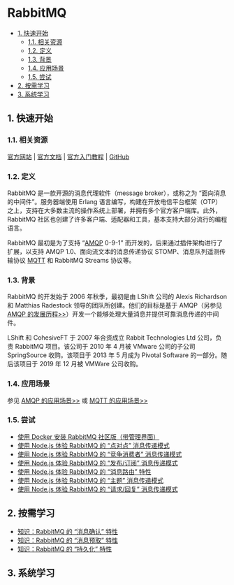 # RabbitMQ<!-- omit in toc -->

- [1. 快速开始](#1-快速开始)
  - [1.1. 相关资源](#11-相关资源)
  - [1.2. 定义](#12-定义)
  - [1.3. 背景](#13-背景)
  - [1.4. 应用场景](#14-应用场景)
  - [1.5. 尝试](#15-尝试)
- [2. 按需学习](#2-按需学习)
- [3. 系统学习](#3-系统学习)

## 1. 快速开始

### 1.1. 相关资源

[官方网站](https://www.rabbitmq.com) | [官方文档](https://www.rabbitmq.com/documentation.html) | [官方入门教程](https://www.rabbitmq.com/getstarted.html) | [GitHub](https://github.com/rabbitmq)

### 1.2. 定义

RabbitMQ 是一款开源的消息代理软件（message broker），或称之为 “面向消息的中间件”。服务器端使用 Erlang 语言编写，构建在开放电信平台框架（OTP）之上，支持在大多数主流的操作系统上部署，并拥有多个官方客户端库。此外，RabbitMQ 社区也创建了许多客户端、适配器和工具，基本支持大部分流行的编程语言。

RabbitMQ 最初是为了支持 “[AMQP](../../../network/communication-protocol/AMQP) 0-9-1” 而开发的，后来通过插件架构进行了扩展，以支持 AMQP 1.0、面向流文本的消息传递协议 STOMP、消息队列遥测传输协议 [MQTT](../../../network/communication-protocol/MQTT) 和 RabbitMQ Streams 协议等。

### 1.3. 背景

RabbitMQ 的开发始于 2006 年秋季，最初是由 LShift 公司的 Alexis Richardson 和 Matthias Radestock 领导的团队所创建。他们的目标是基于 AMQP（另参见 [AMQP 的发展历程>>](../../../network/communication-protocol/AMQP#13-背景)）开发一个能够处理大量消息并提供可靠消息传递的中间件。

LShift 和 CohesiveFT 于 2007 年合资成立 Rabbit Technologies Ltd 公司，负责 RabbitMQ 项目。该公司于 2010 年 4 月被 VMware 公司的子公司 SpringSource 收购。该项目于 2013 年 5 月成为 Pivotal Software 的一部分。随后该项目于 2019 年 12 月被 VMWare 公司收购。

### 1.4. 应用场景

参见 [AMQP 的应用场景>>](../../../network/communication-protocol/AMQP#14-应用场景) 或 [MQTT 的应用场景>>](../../../network/communication-protocol/MQTT#14-应用场景)

### 1.5. 尝试

- [使用 Docker 安装 RabbitMQ 社区版（带管理界面）](https://github.com/itabbot/learn-rabbitmq/tree/main/quick-start/install-community-with-docker)
- [使用 Node.js 体验 RabbitMQ 的 “点对点” 消息传递模式](https://github.com/itabbot/learn-rabbitmq/tree/main/quick-start/point-to-point)
- [使用 Node.js 体验 RabbitMQ 的 “竞争消费者” 消息传递模式](https://github.com/itabbot/learn-rabbitmq/tree/main/quick-start/competing-consumers)
- [使用 Node.js 体验 RabbitMQ 的 “发布/订阅” 消息传递模式](https://github.com/itabbot/learn-rabbitmq/tree/main/quick-start/publish-subscribe)
- [使用 Node.js 体验 RabbitMQ 的 “消息路由” 特性](https://github.com/itabbot/learn-rabbitmq/tree/main/quick-start/routing)
- [使用 Node.js 体验 RabbitMQ 的 “主题” 消息传递模式](https://github.com/itabbot/learn-rabbitmq/tree/main/quick-start/topics)
- [使用 Node.js 体验 RabbitMQ 的 “请求/回复” 消息传递模式](https://github.com/itabbot/learn-rabbitmq/tree/main/quick-start/request-reply)

## 2. 按需学习

- [知识：RabbitMQ 的 “消息确认” 特性](https://github.com/itabbot/learn-rabbitmq/tree/main/on-demand/msg-acknowledgment)
- [知识：RabbitMQ 的 “消息预取” 特性](https://github.com/itabbot/learn-rabbitmq/tree/main/on-demand/msg-prefetch)
- [知识：RabbitMQ 的 “持久化” 特性](https://github.com/itabbot/learn-rabbitmq/tree/main/on-demand/msg-durability)

## 3. 系统学习
